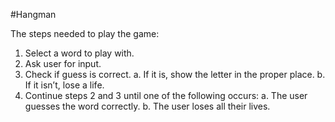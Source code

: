 #Hangman

The steps needed to play the game:
1. Select a word to play with.
2. Ask user for input.
3. Check if guess is correct.
   a. If it is, show the letter in the proper place.
   b. If it isn’t, lose a life.
4. Continue steps 2 and 3 until one of the following occurs:
   a. The user guesses the word correctly.
   b. The user loses all their lives.